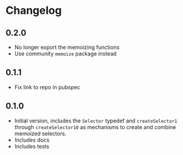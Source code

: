 # Changelog

## 0.2.0

- No longer export the memoizing functions
- Use community `memoize` package instead

## 0.1.1

- Fix link to repo in pubspec

## 0.1.0

- Initial version, includes the `Selector` typedef and `createSelector1` through `createSelector10` as mechanisms to create and combine memoized selectors. 
- Includes docs
- Includes tests